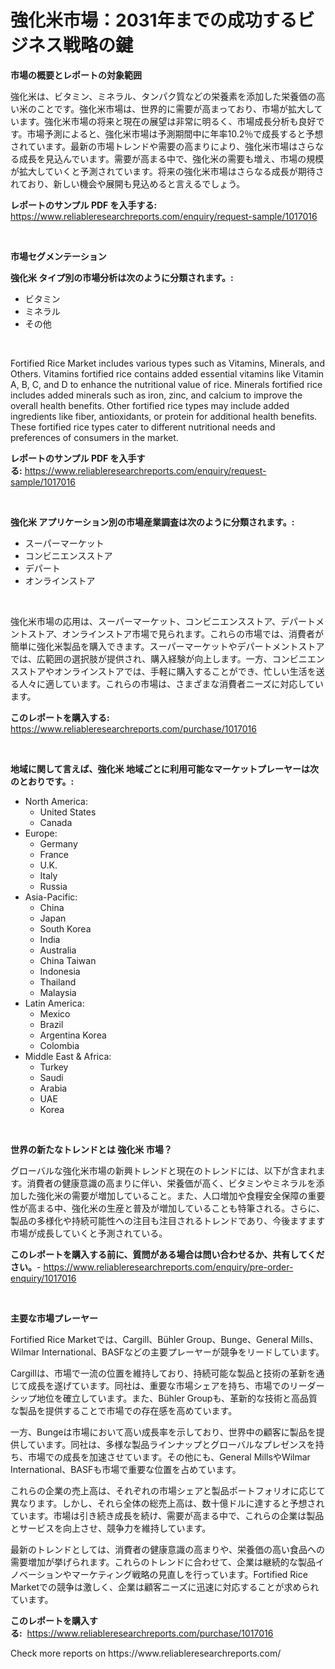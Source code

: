 <p><h1>強化米市場：2031年までの成功するビジネス戦略の鍵</h1></p><p><strong>市場の概要とレポートの対象範囲</strong></p>
<p><p>強化米は、ビタミン、ミネラル、タンパク質などの栄養素を添加した栄養価の高い米のことです。強化米市場は、世界的に需要が高まっており、市場が拡大しています。強化米市場の将来と現在の展望は非常に明るく、市場成長分析も良好です。市場予測によると、強化米市場は予測期間中に年率10.2％で成長すると予想されています。最新の市場トレンドや需要の高まりにより、強化米市場はさらなる成長を見込んでいます。需要が高まる中で、強化米の需要も増え、市場の規模が拡大していくと予測されています。将来の強化米市場はさらなる成長が期待されており、新しい機会や展開も見込めると言えるでしょう。</p></p>
<p><strong>レポートのサンプル PDF を入手する:</strong> <a href="https://www.reliableresearchreports.com/enquiry/request-sample/1017016">https://www.reliableresearchreports.com/enquiry/request-sample/1017016</a></p>
<p>&nbsp;</p>
<p><strong>市場セグメンテーション</strong></p>
<p><strong>強化米 タイプ別の市場分析は次のように分類されます。:</strong></p>
<p><ul><li>ビタミン</li><li>ミネラル</li><li>その他</li></ul></p>
<p>&nbsp;</p>
<p><p>Fortified Rice Market includes various types such as Vitamins, Minerals, and Others. Vitamins fortified rice contains added essential vitamins like Vitamin A, B, C, and D to enhance the nutritional value of rice. Minerals fortified rice includes added minerals such as iron, zinc, and calcium to improve the overall health benefits. Other fortified rice types may include added ingredients like fiber, antioxidants, or protein for additional health benefits. These fortified rice types cater to different nutritional needs and preferences of consumers in the market.</p></p>
<p><strong>レポートのサンプル PDF を入手する:</strong>&nbsp;<a href="https://www.reliableresearchreports.com/enquiry/request-sample/1017016">https://www.reliableresearchreports.com/enquiry/request-sample/1017016</a></p>
<p>&nbsp;</p>
<p><strong> 強化米 アプリケーション別の市場産業調査は次のように分類されます。:</strong></p>
<p><ul><li>スーパーマーケット</li><li>コンビニエンスストア</li><li>デパート</li><li>オンラインストア</li></ul></p>
<p>&nbsp;</p>
<p><p>強化米市場の応用は、スーパーマーケット、コンビニエンスストア、デパートメントストア、オンラインストア市場で見られます。これらの市場では、消費者が簡単に強化米製品を購入できます。スーパーマーケットやデパートメントストアでは、広範囲の選択肢が提供され、購入経験が向上します。一方、コンビニエンスストアやオンラインストアでは、手軽に購入することができ、忙しい生活を送る人々に適しています。これらの市場は、さまざまな消費者ニーズに対応しています。</p></p>
<p><strong>このレポートを購入する:</strong>&nbsp; <a href="https://www.reliableresearchreports.com/purchase/1017016">https://www.reliableresearchreports.com/purchase/1017016</a></p>
<p>&nbsp;</p>
<p><strong>地域に関して言えば、強化米 地域ごとに利用可能なマーケットプレーヤーは次のとおりです。:</strong></p>
<p><ul>
    <li>
        North America:
        <ul>
            <li>United States</li>
            <li>Canada</li>
        </ul>
    </li>
    <li>
        Europe:
        <ul>
            <li>Germany</li>
            <li>France</li>
            <li>U.K.</li>
            <li>Italy</li>
            <li>Russia</li>
        </ul>
    </li>
    <li>
        Asia-Pacific:
        <ul>
            <li>China</li>
            <li>Japan</li>
            <li>South Korea</li>
            <li>India</li>
            <li>Australia</li>
            <li>China Taiwan</li>
            <li>Indonesia</li>
            <li>Thailand</li>
            <li>Malaysia</li>
        </ul>
    </li>
    <li>
        Latin America:
        <ul>
            <li>Mexico</li>
            <li>Brazil</li>
            <li>Argentina Korea</li>
            <li>Colombia</li>
        </ul>
    </li>
    <li>
        Middle East & Africa:
        <ul>
            <li>Turkey</li>
            <li>Saudi</li>
            <li>Arabia</li>
            <li>UAE</li>
            <li>Korea</li>
        </ul>
    </li>
    </ul></p>
<p>&nbsp;</p>
<p><strong>世界の新たなトレンドとは 強化米 市場？</strong></p>
<p><p>グローバルな強化米市場の新興トレンドと現在のトレンドには、以下が含まれます。消費者の健康意識の高まりに伴い、栄養価が高く、ビタミンやミネラルを添加した強化米の需要が増加していること。また、人口増加や食糧安全保障の重要性が高まる中、強化米の生産と普及が増加していることも特筆される。さらに、製品の多様化や持続可能性への注目も注目されるトレンドであり、今後ますます市場が成長していくと予測されている。</p></p>
<p><strong>このレポートを購入する前に、質問がある場合は問い合わせるか、共有してください。</strong>- <a href="https://www.reliableresearchreports.com/enquiry/pre-order-enquiry/1017016">https://www.reliableresearchreports.com/enquiry/pre-order-enquiry/1017016</a></p>
<p>&nbsp;</p>
<p><strong>主要な市場プレーヤー</strong></p>
<p><p>Fortified Rice Marketでは、Cargill、Bühler Group、Bunge、General Mills、Wilmar International、BASFなどの主要プレーヤーが競争をリードしています。</p><p>Cargillは、市場で一流の位置を維持しており、持続可能な製品と技術の革新を通じて成長を遂げています。同社は、重要な市場シェアを持ち、市場でのリーダーシップ地位を確立しています。また、Bühler Groupも、革新的な技術と高品質な製品を提供することで市場での存在感を高めています。</p><p>一方、Bungeは市場において高い成長率を示しており、世界中の顧客に製品を提供しています。同社は、多様な製品ラインナップとグローバルなプレゼンスを持ち、市場での成長を加速させています。その他にも、General MillsやWilmar International、BASFも市場で重要な位置を占めています。</p><p>これらの企業の売上高は、それぞれの市場シェアと製品ポートフォリオに応じて異なります。しかし、それら全体の総売上高は、数十億ドルに達すると予想されています。市場は引き続き成長を続け、需要が高まる中で、これらの企業は製品とサービスを向上させ、競争力を維持しています。</p><p>最新のトレンドとしては、消費者の健康意識の高まりや、栄養価の高い食品への需要増加が挙げられます。これらのトレンドに合わせて、企業は継続的な製品イノベーションやマーケティング戦略の見直しを行っています。Fortified Rice Marketでの競争は激しく、企業は顧客ニーズに迅速に対応することが求められています。</p></p>
<p><strong>このレポートを購入する:</strong>&nbsp;&nbsp;<a href="https://www.reliableresearchreports.com/purchase/1017016">https://www.reliableresearchreports.com/purchase/1017016</a></p>
<p>Check more reports on https://www.reliableresearchreports.com/</p>
